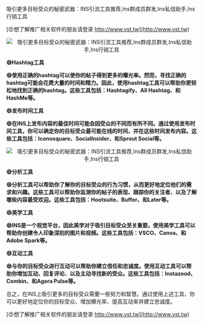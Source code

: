 吸引更多目标受众的秘密武器：INS引流工具推荐,Ins群成员群发,Ins私信助手,Ins行销工具

[😍想了解推广相关软件的朋友请登录 http://www.vst.tw](http://www.vst.tw)

 <center><img src="https://vst.tw/MP4/tuiguang/png/1.png" alt="吸引更多目标受众的秘密武器：INS引流工具推荐,Ins群成员群发,Ins私信助手,Ins行销工具"></center>

**😄Hashtag工具**

**😄使用正确的hashtag可以使你的帖子得到更多的曝光率。然而，寻找正确的hashtag可能会花费大量的时间和精力。因此，使用hashtag工具可以帮助你更轻松地找到正确的hashtag。这些工具包括：Hashtagify、All Hashtag、和HashMe等。**

**😄发布时间工具**

**😄在INS上发布内容的最佳时间可能会因受众的不同而有所不同。通过使用发布时间工具，你可以确定你的目标受众最可能在线的时间，并在这些时间发布内容。这些工具包括：Iconosquare、SocialInsider、和Sprout Social等。**

 <center><img src="https://vst.tw/MP4/tuiguang/png/7.png" alt="吸引更多目标受众的秘密武器：INS引流工具推荐,Ins群成员群发,Ins私信助手,Ins行销工具"></center>

**😄分析工具**

**😄分析工具可以帮助你了解你的目标受众的行为习惯，从而更好地定位他们的需求和兴趣。这些工具可以帮助你监测你的帖子的表现、跟踪你的关注者、以及了解哪些内容最受欢迎。这些工具包括：Hootsuite、Buffer、和Later等。**

**😄美学工具**

**😄INS是一个视觉平台，因此美学对于吸引目标受众至关重要。使用美学工具可以帮助你创建令人印象深刻的图片和视频。这些工具包括：VSCO、Canva、和Adobe Spark等。**

**😄互动工具**

**😄与你的目标受众进行互动可以帮助你建立信任和忠诚度。使用互动工具可以帮助你增加互动、回复评论、以及主动寻找新的受众。这些工具包括：Instazood、Combin、和Agora Pulse等。**

总之，在INS上吸引更多的目标受众需要一些努力和智慧。通过使用上述工具，你可以更好地定位你的目标受众、增加曝光率、提高互动率并建立忠诚度。

[😍想了解推广相关软件的朋友请登录 http://www.vst.tw](http://www.vst.tw)



